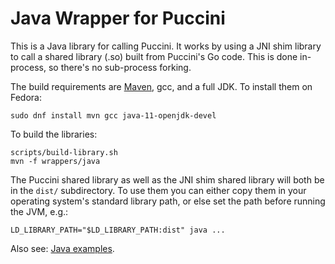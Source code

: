 Java Wrapper for Puccini
========================

This is a Java library for calling Puccini. It works by using a JNI shim library to call a shared
library (.so) built from Puccini's Go code. This is done in-process, so there's no sub-process
forking.

The build requirements are [Maven](https://maven.apache.org/), gcc, and a full JDK. To install them
on Fedora:

    sudo dnf install mvn gcc java-11-openjdk-devel

To build the libraries:

    scripts/build-library.sh
    mvn -f wrappers/java

The Puccini shared library as well as the JNI shim shared library will both be in the `dist/`
subdirectory. To use them you can either copy them in your operating system's standard library path,
or else set the path before running the JVM, e.g.:

    LD_LIBRARY_PATH="$LD_LIBRARY_PATH:dist" java ...

Also see: [Java examples](../../examples/java/).
